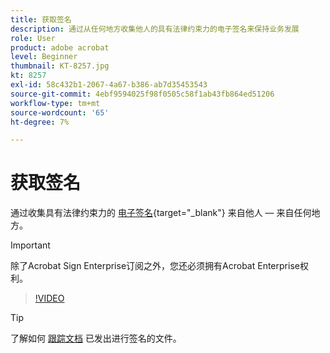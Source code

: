 ```yaml
---
title: 获取签名
description: 通过从任何地方收集他人的具有法律约束力的电子签名来保持业务发展
role: User
product: adobe acrobat
level: Beginner
thumbnail: KT-8257.jpg
kt: 8257
exl-id: 58c432b1-2067-4a67-b386-ab7d35453543
source-git-commit: 4ebf9594025f98f0505c58f1ab43fb864ed51206
workflow-type: tm+mt
source-wordcount: '65'
ht-degree: 7%

---
```


# 获取签名

通过收集具有法律约束力的 [电子签名](https://www.adobe.com/acrobat/online/request-signature.html){target="_blank"} 来自他人 — 来自任何地方。

>[!IMPORTANT]
>
>除了Acrobat Sign Enterprise订阅之外，您还必须拥有Acrobat Enterprise权利。

>[!VIDEO](https://video.tv.adobe.com/v/338359?quality=12&learn=on&hidetitle=true)

>[!TIP]
>
>了解如何 [跟踪文档](track.md) 已发出进行签名的文件。
